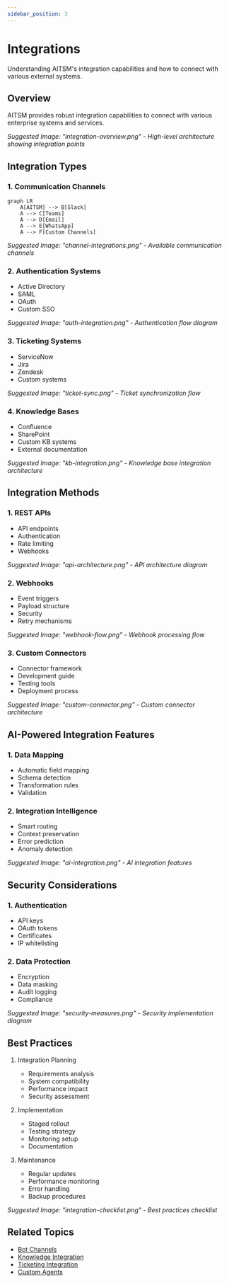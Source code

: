 ```yaml
---
sidebar_position: 3
---
```


# Integrations

Understanding AITSM's integration capabilities and how to connect with various external systems.

## Overview

AITSM provides robust integration capabilities to connect with various enterprise systems and services.

_Suggested Image: "integration-overview.png" - High-level architecture showing integration points_

## Integration Types

### 1. Communication Channels
```mermaid
graph LR
    A[AITSM] --> B[Slack]
    A --> C[Teams]
    A --> D[Email]
    A --> E[WhatsApp]
    A --> F[Custom Channels]
```

_Suggested Image: "channel-integrations.png" - Available communication channels_

### 2. Authentication Systems
- Active Directory
- SAML
- OAuth
- Custom SSO

_Suggested Image: "auth-integration.png" - Authentication flow diagram_

### 3. Ticketing Systems
- ServiceNow
- Jira
- Zendesk
- Custom systems

_Suggested Image: "ticket-sync.png" - Ticket synchronization flow_

### 4. Knowledge Bases
- Confluence
- SharePoint
- Custom KB systems
- External documentation

_Suggested Image: "kb-integration.png" - Knowledge base integration architecture_

## Integration Methods

### 1. REST APIs
- API endpoints
- Authentication
- Rate limiting
- Webhooks

_Suggested Image: "api-architecture.png" - API architecture diagram_

### 2. Webhooks
- Event triggers
- Payload structure
- Security
- Retry mechanisms

_Suggested Image: "webhook-flow.png" - Webhook processing flow_

### 3. Custom Connectors
- Connector framework
- Development guide
- Testing tools
- Deployment process

_Suggested Image: "custom-connector.png" - Custom connector architecture_

## AI-Powered Integration Features

### 1. Data Mapping
- Automatic field mapping
- Schema detection
- Transformation rules
- Validation

### 2. Integration Intelligence
- Smart routing
- Context preservation
- Error prediction
- Anomaly detection

_Suggested Image: "ai-integration.png" - AI integration features_

## Security Considerations

### 1. Authentication
- API keys
- OAuth tokens
- Certificates
- IP whitelisting

### 2. Data Protection
- Encryption
- Data masking
- Audit logging
- Compliance

_Suggested Image: "security-measures.png" - Security implementation diagram_

## Best Practices

1. Integration Planning
   - Requirements analysis
   - System compatibility
   - Performance impact
   - Security assessment

2. Implementation
   - Staged rollout
   - Testing strategy
   - Monitoring setup
   - Documentation

3. Maintenance
   - Regular updates
   - Performance monitoring
   - Error handling
   - Backup procedures

_Suggested Image: "integration-checklist.png" - Best practices checklist_

## Related Topics
- [Bot Channels](../integrations/bot-channels)
- [Knowledge Integration](../integrations/knowledge)
- [Ticketing Integration](../integrations/ticketing)
- [Custom Agents](../ai-features/custom-agents)

